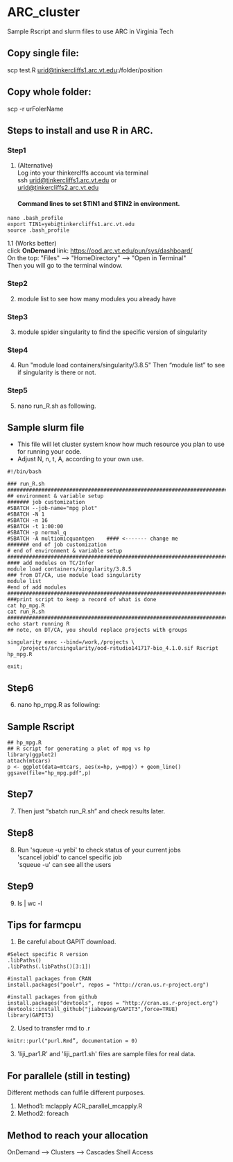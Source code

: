 # ARC_cluster
Sample Rscript and slurm files to use ARC in Virginia Tech


## Copy single file:
scp test.R urid@tinkercliffs1.arc.vt.edu:/folder/position

## Copy whole folder: 
scp -r urFolerName


## Steps to install and use R in ARC.
### Step1
1. (Alternative)  
	Log into your thinkerclffs account via terminal  
	ssh urid@tinkercliffs1.arc.vt.edu or  
	urid@tinkercliffs2.arc.vt.edu
	
	#### Command lines to set $TIN1 and $TIN2 in environment.
```
nano .bash_profile
export TIN1=yebi@tinkercliffs1.arc.vt.edu
source .bash_profile
```
1.1 (Works better)  
	click **OnDemand** link: https://ood.arc.vt.edu/pun/sys/dashboard/  
	On the top: "Files" --> "HomeDirectory" --> "Open in Terminal"  
	Then you will go to the terminal window.  
	

### Step2
2. module list 
	to see how many modules you already have
### Step3
3. module spider singularity 
	to find the specific version of singularity
### Step4
4. Run "module load containers/singularity/3.8.5" 
	Then “module list” to see if singularity is there or not.
### Step5
5. nano run_R.sh as following.

## Sample slurm file
- This file will let cluster system know how much resource you plan to use for running your code.
- Adjust N, n, t, A, according to your own use.
```
#!/bin/bash

### run_R.sh
###########################################################################
## environment & variable setup
####### job customization
#SBATCH --job-name="mpg plot"
#SBATCH -N 1
#SBATCH -n 16
#SBATCH -t 1:00:00
#SBATCH -p normal_q
#SBATCH -A multiomicquantgen    #### <------- change me
####### end of job customization
# end of environment & variable setup
###########################################################################
#### add modules on TC/Infer
module load containers/singularity/3.8.5
### from DT/CA, use module load singularity
module list
#end of add modules
###########################################################################
###print script to keep a record of what is done
cat hp_mpg.R
cat run_R.sh
###########################################################################
echo start running R
## note, on DT/CA, you should replace projects with groups

singularity exec --bind=/work,/projects \
    /projects/arcsingularity/ood-rstudio141717-bio_4.1.0.sif Rscript hp_mpg.R

exit;
```

## Step6
6. nano hp_mpg.R as following:

## Sample Rscript
```
## hp_mpg.R
## R script for generating a plot of mpg vs hp
library(ggplot2)
attach(mtcars)
p <- ggplot(data=mtcars, aes(x=hp, y=mpg)) + geom_line()
ggsave(file="hp_mpg.pdf",p)
```

## Step7
7. Then just “sbatch run_R.sh” and check results later.

## Step8
8. Run 'squeue -u yebi' to check status of your current jobs  
'scancel jobid' to cancel specific job  
'squeue -u' can see all the users  

## Step9
9. ls | wc -l


## Tips for farmcpu

1. Be careful about GAPIT download.
```
#Select specific R version
.libPaths()
.libPaths(.libPaths()[3:1])

#install packages from CRAN
install.packages("poolr", repos = "http://cran.us.r-project.org")

#install packages from github
install.packages("devtools", repos = "http://cran.us.r-project.org")
devtools::install_github("jiabowang/GAPIT3",force=TRUE)
library(GAPIT3)
```

2. Used to transfer rmd to .r

`knitr::purl("purl.Rmd”, documentation = 0)`

3. 'liji_par1.R' and 'liji_part1.sh' files are sample files for real data. 


## For parallele (still in testing)
Different methods can fulfile different purposes.
1. Method1: mclapply
	ACR_parallel_mcapply.R
2. Method2: foreach

## Method to reach your allocation

OnDemand --> Clusters --> Cascades Shell Access
